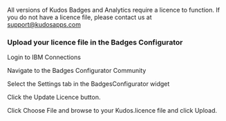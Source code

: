 All versions of Kudos Badges and Analytics require a licence to function. If you do not have a licence file, please contact us at support@kudosapps.com 

### Upload your licence file in the Badges Configurator

Login to IBM Connections

Navigate to the Badges Configurator Community

Select the Settings tab in the BadgesConfigurator widget

Click the Update Licence button.

Click Choose File and browse to your Kudos.licence file and click Upload.

